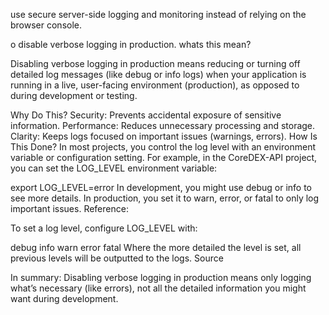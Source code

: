 use secure server-side logging and monitoring instead of relying on the browser console.


o disable verbose logging in production. whats this mean?

Disabling verbose logging in production means reducing or turning off detailed log messages (like debug or info logs) when your application is running in a live, user-facing environment (production), as opposed to during development or testing.

Why Do This?
Security: Prevents accidental exposure of sensitive information.
Performance: Reduces unnecessary processing and storage.
Clarity: Keeps logs focused on important issues (warnings, errors).
How Is This Done?
In most projects, you control the log level with an environment variable or configuration setting. For example, in the CoreDEX-API project, you can set the LOG_LEVEL environment variable:


export LOG_LEVEL=error
In development, you might use debug or info to see more details.
In production, you set it to warn, error, or fatal to only log important issues.
Reference:

To set a log level, configure LOG_LEVEL with:

debug
info
warn
error
fatal
Where the more detailed the level is set, all previous levels will be outputted to the logs.
Source

In summary:
Disabling verbose logging in production means only logging what’s necessary (like errors), not all the detailed information you might want during development.

